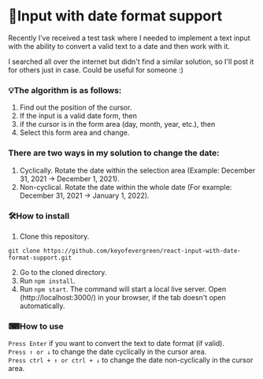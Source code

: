 # 🔎Input with date format support
Recently I’ve received a test task where I needed to implement a text input with the ability to convert a valid text to a date and then work with it.

I searched all over the internet but didn't find a similar solution, so I'll post it for others just in case. Could be useful for someone :)

### 💡The algorithm is as follows:
1. Find out the position of the cursor.
2. If the input is a valid date form, then
3. if the cursor is in the form area (day, month, year, etc.), then
4. Select this form area and change.

### There are two ways in my solution to change the date:
1. Cyclically.
Rotate the date within the selection area (Example: December 31, 2021 -> December 1, 2021).
2. Non-cyclical.
Rotate the date within the whole date (For example: December 31, 2021 -> January 1, 2022).

### 🛠How to install
1. Clone this repository.
```
git clone https://github.com/keyofevergreen/react-input-with-date-format-support.git
```
2. Go to the cloned directory.
3. Run `npm install`.
4. Run `npm start`. The command will start a local live server. Open (http://localhost:3000/) in your browser, if the tab doesn't open automatically.

### ⌨How to use

`Press Enter` if you want to convert the text to date format (if valid).\
`Press ↑ or ↓` to change the date cyclically in the cursor area.\
`Press ctrl + ↑ or ctrl + ↓` to change the date non-cyclically in the cursor area.
